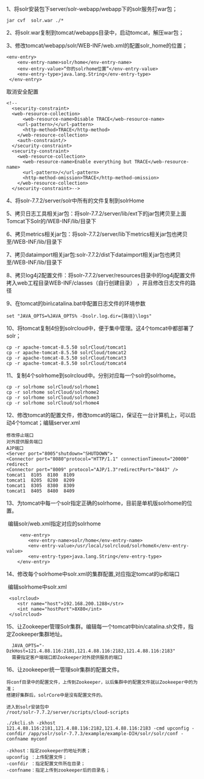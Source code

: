 1、将solr安装包下server/solr-webapp/webapp下的solr服务打war包；

```shell
jar cvf  solr.war ./*
```

2、将solr.war复制到tomcat/webapps目录中，启动tomcat，解压war包；

3、修改tomcat/webapp/solr/WEB-INF/web.xml的配置solr_home的位置；

```
<env-entry>
   	<env-entry-name>solr/home</env-entry-name>
   	<env-entry-value>“你的solrhome位置”</env-entry-value>
   	<env-entry-type>java.lang.String</env-entry-type>
 </env-entry>
```

取消安全配置

```
<!--
  <security-constraint>
  <web-resource-collection>
      <web-resource-name>Disable TRACE</web-resource-name>
    <url-pattern>/</url-pattern>
      <http-method>TRACE</http-method>
    </web-resource-collection>
    <auth-constraint/>
  </security-constraint>
  <security-constraint>
    <web-resource-collection>
      <web-resource-name>Enable everything but TRACE</web-resource-name>
      <url-pattern>/</url-pattern>
      <http-method-omission>TRACE</http-method-omission>
    </web-resource-collection>
  </security-constraint>-->
```

4、将solr-7.7.2/server/solr中所有的文件复制到solrHome

5、拷贝日志工具相关jar包：将solr-7.7.2/server/lib/ext下的jar包拷贝至上面Tomcat下Solr的/WEB-INF/lib/目录下

6、拷贝metrics相关jar包：将solr-7.7.2/server/lib下metrics相关jar包也拷贝至/WEB-INF/lib/目录下

7、拷贝dataimport相关jar包:solr-7.7.2/dist下dataimport相关jar包也拷贝至/WEB-INF/lib/目录下

8、拷贝log4j2配置文件：将solr-7.7.2/server/resources目录中的log4j配置文件拷入web工程目录WEB-INF/classes（自行创建目录） ，并且修改日志文件的路径

9、在tomcat的bin\catalina.bat中配置日志文件的环境参数

```
set "JAVA_OPTS=%JAVA_OPTS% -Dsolr.log.dir={路径}\logs"
```

10、将tomcat复制4份到solrcloud中，便于集中管理。这4个tomcat中都部署了solr；

```
cp -r apache-tomcat-8.5.50 solrCloud/tomcat1
cp -r apache-tomcat-8.5.50 solrCloud/tomcat2
cp -r apache-tomcat-8.5.50 solrCloud/tomcat3
cp -r apache-tomcat-8.5.50 solrCloud/tomcat4
```

11、复制4个solrhome到solrcloud中。分别对应每一个solr的solrhome。

```
cp -r solrhome solrCloud/solrhome1
cp -r solrhome solrCloud/solrhome2
cp -r solrhome solrCloud/solrhome3
cp -r solrhome solrCloud/solrhome4
```

12、修改tomcat的配置文件，修改tomcat的端口，保证在一台计算机上，可以启动4个tomcat；编辑server.xml

```
修改停止端口
对外提供服务端口
AJP端口
<Server port="8005"shutdown="SHUTDOWN">
<Connector port="8080"protocol="HTTP/1.1" connectionTimeout="20000" redirect
<Connector port="8009" protocol="AJP/1.3"redirectPort="8443" />
tomcat1  8105  8180  8109
tomcat1  8205  8280  8209
tomcat1  8305  8380  8309
tomcat1  8405  8480  8409
```

13、为tomcat中每一个solr指定正确的solrhome，目前是单机版solrhome的位置。

​	编辑solr/web.xml指定对应的solrhome

```
	 <env-entry>
		<env-entry-name>solr/home</env-entry-name>
		<env-entry-value>/usr/local/solrcloud/solrhomeX</env-entry-value>
		<env-entry-type>java.lang.String</env-entry-type>
  	</env-entry>
```

14、修改每个solrhome中solr.xml的集群配置,对应指定tomcat的ip和端口

​	编辑solrhome中solr.xml

```
 <solrcloud>
    <str name="host">192.168.200.1288</str>
    <int name="hostPort">8X80</int>
 </solrcloud>
```

15、让Zookeeper管理Solr集群。编辑每一个tomcat中bin/catalina.sh文件，指定Zookeeper集群地址。

```
  JAVA_OPTS="-DzkHost=121.4.88.116:2181,121.4.88.116:2182,121.4.88.116:2183"
  需要指定客户端端口即Zookeeper对外提供服务的端口
```

16、让zookeeper统一管理solr集群的配置文件。

```
将conf目录中的配置文件，上传到Zookeeper，以后集群中的配置文件就以Zookeeper中的为准；
搭建好集群后，solrCore中是没有配置文件的。

进入到solr安装包中
/root/solr-7.7.2/server/scripts/cloud-scripts

./zkcli.sh -zkhost 121.4.88.116:2181,121.4.88.116:2182,121.4.88.116:2183 -cmd upconfig -confdir /app/solr/solr-7.7.3/example/example-DIH/solr/solr/conf -confname myconf

-zkhost：指定zookeeper的地址列表；
upconfig ：上传配置文件；
-confdir ：指定配置文件所在目录；
-confname：指定上传到zookeeper后的目录名；
```

